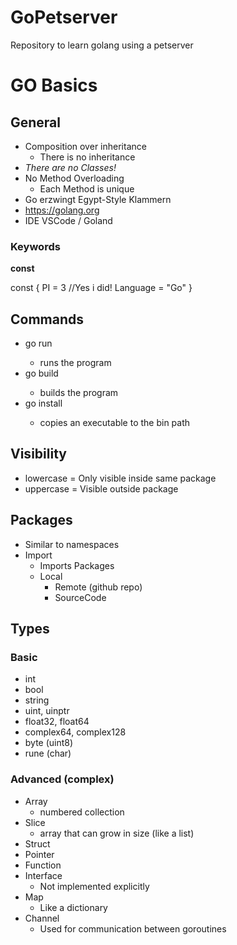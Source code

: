 # GoPetserver
Repository to learn golang using a petserver

# GO Basics

## General
 - Composition over inheritance
 	- There is no inheritance
 - *There are no Classes!*
 - No Method Overloading
 	- Each Method is unique
 - Go erzwingt Egypt-Style Klammern
 - https://golang.org
 - IDE VSCode / Goland

### Keywords
**const**

const {
	PI = 3 //Yes i did!
	Language = "Go"
}
 
## Commands
 - go run <path>
 	- runs the program
 - go build <path>
 	- builds the program
 - go install <path>
 	- copies an executable to the bin path

## Visibility
   - lowercase = Only visible inside same package
   - uppercase = Visible outside package

## Packages
 - Similar to namespaces
 - Import
 	- Imports Packages
 	 - Local
 		- Remote (github repo)
 		- SourceCode
   
## Types

### Basic
 - int
 - bool
 - string
 - uint, uinptr
 - float32, float64
 - complex64, complex128
 - byte (uint8)
 - rune (char)

### Advanced (complex)
 - Array
 	- numbered collection
 - Slice
 	- array that can grow in size (like a list)
 - Struct
 - Pointer
 - Function
 - Interface
 	- Not implemented explicitly
 - Map
 	- Like a dictionary
 - Channel
 	- Used for communication between goroutines